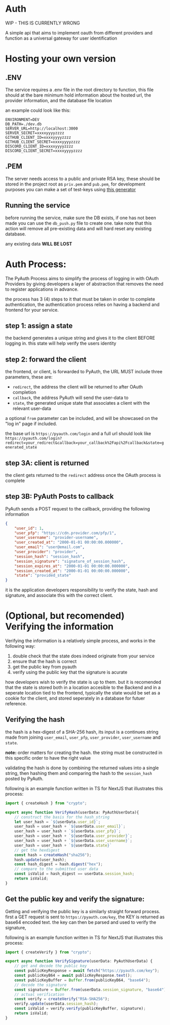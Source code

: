 # Auth

WIP - THIS IS CURRENTLY WRONG

A simple api that aims to implement oauth from different providers and function
as a universal gateway for user identification

# Hosting your own version

## .ENV
The service requires a .env file in the root directory to function,
this file should at the bare minimum hold information about the hosted url,
the provider information, and the database file location

an example could look like this:
```
ENVIRONMENT=DEV
DB_PATH=./dev.db
SERVER_URL=http://localhost:3000
SERVER_SECRET=xxxxyyyyzzzz
GITHUB_CLIENT_ID=xxxxyyyyzzzz
GITHUB_CLIENT_SECRET=xxxxyyyyzzzz
DISCORD_CLIENT_ID=xxxxyyyyzzzz
DISCORD_CLIENT_SECRET=xxxxyyyyzzzz
```

## .PEM
The server needs access to a public and private RSA key,
these should be stored in the project root as `priv.pem` and
`pub.pem`, for development purposes you can make a set of test-keys
using [this generator](https://cryptotools.net/rsagen)

## Running the service
before running the service, make sure the DB exists,
if one has not been made you can use the `db_push.py`
file to create one. take note that this action will remove all
pre-existing data and will hard reset any existing database.

any existing data **WILL BE LOST**

# Auth Process:

The PyAuth Process aims to simplify the process of logging in with OAuth Providers
by giving developers a layer of abstraction that removes the need to register
applications in advance.

the process has 3 (4) steps to it that must be taken in order to complete authentication,
the authentication process relies on having a backend and frontend for your
service.

## step 1: assign a state
the backend generates a unique string and gives it to the client BEFORE
logging in. this state will help verify the users identity

## step 2: forward the client
the frontend, or client, is forwarded to PyAuth, the URL MUST include three
parameters, these are:

* `redirect`, the address the client will be returned to after OAuth completion
* `callback`, the address PyAuth will send the user-data to
* `state`, the generated unique state that associates a client with the relevant user-data

a optional `from` parameter can be included, and will be showcased on the "log in" page if
included.

the base url is `https://pyauth.com/login` and a full url should look like
`https://pyauth.com/login?redirect=your_redirect&callback=your_callback%2Fapi%2Fcallback&state=generated_state`

## step 3A: client is returned
the client gets returned to the `redirect` address once the OAuth process is complete

## step 3B: PyAuth Posts to callback
PyAuth sends a POST request to the callback, providing the following information

```json
{
    "user_id": 1,
    "user_pfp": "https://cdn.provider.com/pfp/1",
    "user_username": "provider-username",
    "user_created_at": "2000-01-01 00:00:00.000000",
    "user_email": "user@email.com",
    "user_provider": "provider",
    "session_hash": "session_hash",
    "session_signature": "signature_of_session_hash",
    "session_expires_at": "2000-01-01 00:00:00.000000",
    "session_created_at": "2000-01-01 00:00:00.000000",
    "state": "provided_state"
}
```

it is the application developers responsibility to verify the state, hash and signature,
and associate this with the correct client.

# (Optional, but recomended) Verifying the information

Verifying the information is a relatively simple process, and works in the following way:
1. double check that the state does indeed originate from your service
2. ensure that the hash is correct
3. get the public key from pyauth
4. verify using the public key that the signature is acurate

how developers wish to verify the state is up to them. but it is recomended that
the state is stored both in a location accesible to the Backend and in a seperate
location tied to the frontend, typically the state would be set as a cookie
for the client, and stored seperately in a database for futuer reference.

## Verifying the hash
the hash is a hex-digest of a SHA-256 hash, its input is a continues string
made from joining `user_email`, `user_pfp`, `user_provider`, `user_username` and `state`.

**note:** order matters for creating the hash. the string must be constructed in
this specific order to have the right value

validating the hash is done by combining the returned values into a single string,
then hashing them and comparing the hash to the `session_hash` posted by PyAuth.

following is an example function written in TS for NextJS that illustrates this process:

```ts
import { createHash } from "crypto";

export async function VerifyHash(userData: PyAuthUserData){
    // construct the basis for the hash_string
    let user_hash = `${userData.user_id}`;
    user_hash = user_hash + `${userData.user_email}`;
    user_hash = user_hash + `${userData.user_pfp}`;
    user_hash = user_hash + `${userData.user_provider}`;
    user_hash = user_hash + `${userData.user_username}`;
    user_hash = user_hash + `${userData.state}`
    // get the hexdigest
    const hash = createHash("sha256");
    hash.update(user_hash);
    const hash_digest = hash.digest("hex");
    // compare to the submitted user data
    const isValid = hash_digest == userData.session_hash;
    return isValid;
}
```

## Get the public key and verify the signature:

Getting and verifying the public key is a similarly straight forward process.
first a GET request is sent to `https://pyauth.com/key`, the KEY is returned
as base64 encoded text. the key can then be parsed and used to verify the signature,

following is an example function written in TS for NextJS that illustrates this process:

```ts
import { createVerify } from "crypto";

export async function VerifySignature(userData: PyAuthUserData) {
    // get and decode the public key
    const publicKeyResponse = await fetch("https://pyauth.com/key");
    const publicKeyB64 = await publicKeyResponse.text();
    const publicKeyBuffer = Buffer.from(publicKeyB64, "base64");
    // decode the signature
    const signature = Buffer.from(userData.session_signature, "base64");
    // actual verification
    const verify = createVerify("RSA-SHA256");
    verify.update(userData.session_hash);
    const isValid = verify.verify(publicKeyBuffer, signature);
    return isValid;
}
```